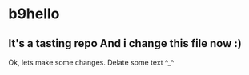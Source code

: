 # b9hello
It's a tasting repo
And i change this file now :)
----
Ok, lets make some changes.
Delate some text ^_^
